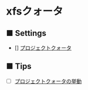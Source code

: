 # xfsクォータ
## ■ Settings
- [] [プロジェクトクォータ](https://github.com/thetaru/memorandum/tree/master/OS/Linux/CentOS8/xfs_quota/project)
## ■ Tips
- [ ] [プロジェクトクォータの挙動]()
